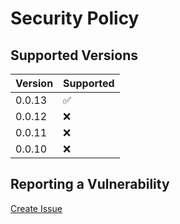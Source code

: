 # Security Policy

## Supported Versions

| Version | Supported          |
| ------- | ------------------ |
| 0.0.13  | :white_check_mark: |
| 0.0.12  | :x:                |
| 0.0.11  | :x:                |
| 0.0.10  | :x:                |

## Reporting a Vulnerability

[Create Issue](https://github.com/gregoranders/nodejs-prepare-asset/issues/new?labels=bug&template=bug_report.md&title=Security+Issue)

